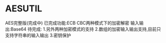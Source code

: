 # AESUTIL
AES完整版(完成中)
已完成功能:ECB CBC两种模式下的加密解密
输入输出:Base64
待完成:
1.另外两种加密模式的支持
2.数组的加密输入输出支持,目前只支持字符串的输入输出
3.密钥保护
